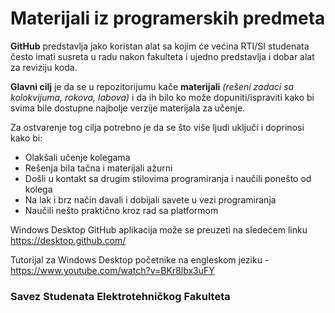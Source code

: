 # Materijali iz programerskih predmeta

**GitHub** predstavlja jako koristan alat sa kojim će većina RTI/SI studenata često imati susreta u radu nakon fakulteta i ujedno predstavlja i dobar alat za reviziju koda.

**Glavni cilj** je da se u repozitorijumu kače **materijali** *(rešeni zadaci sa kolokvijuma, rokova, labova)* i da ih bilo ko može dopuniti/ispraviti kako bi svima bile dostupne najbolje verzije materijala za učenje.

Za ostvarenje tog cilja potrebno je da se što više ljudi uključi i doprinosi kako bi:
  * Olakšali učenje kolegama
  * Rešenja bila tačna i materijali ažurni
  * Došli u kontakt sa drugim stilovima programiranja i naučili ponešto od kolega
  * Na lak i brz način davali i dobijali savete u vezi programiranja
  * Naučili nešto praktično kroz rad sa platformom


Windows Desktop GitHub aplikacija može se preuzeti na sledećem linku https://desktop.github.com/

Tutorijal za Windows Desktop početnike na engleskom jeziku - https://www.youtube.com/watch?v=BKr8lbx3uFY
### Savez Studenata Elektrotehničkog Fakulteta
